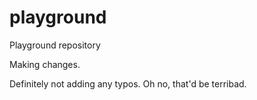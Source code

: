 # playground
Playground repository

Making changes.

Definitely not adding any typos. Oh no, that'd be terribad.
